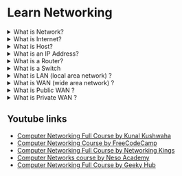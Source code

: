 
# Learn Networking


<details>
<summary>What is Network?</summary>

Two or more hosts connected through cables or wireless to allow data/resource sharing.

</details>

</details>

<details>
<summary>What is Internet?</summary>

Internet is network of networks.

</details>

<details>
<summary>What is Host?</summary>

Any device that has an IP address and can participate in a network is host.
ex : PC,laptop,server,mobile,mainframes etc
</details>

<details>
<summary>What is an IP Address?</summary>

IP address is a unique address to identify a device participating on a network.

</details>

<details>
<summary>What is a Router?</summary>

Router is a networking device which is used to connect two or more networks.

</details>

<details>
<summary>What is a Switch</summary>

Switch is a device which is used to connect two or more hosts.
</br>
Switch is a unicast device.
</br>
Unmanagable switches : has less features , messaged passed may reach all the hosts in the switch , less expensive , used in homes/small offices for low data priority works.
</br>
Managable switches : has many features (vlan etc) , usesd in companies/organizations , more expensive.

</details>

<details>
<summary>What is LAN (local area network) ?</summary>

Multiple hosts connected with each other (spanning a small buiding/offices) via a switch/router  , that further connects to internet.

</details>

<details>
<summary>What is WAN (wide area network) ?</summary>

multiple LANs connected with each other forms a WAN.
</br>
There are two types of WAN (private and public)
</details>

<details>
<summary>What is Public WAN ?</summary>

Two or more LANs connected with each other via a VPN on a public internet.
</br>
Cheap and less secured

</details>

<details>
<summary>What is Private WAN ?</summary>

Two or more LANs connected with each other via a dedicated leased line provided by ISPs.
</br>
Expensive and more secured

</details>
 
## Youtube links

 - [Computer Networking Full Course by Kunal Kushwaha](https://www.youtube.com/watch?v=IPvYjXCsTg8&t=13984s)
 - [Computer Networking Course by FreeCodeCamp](https://www.youtube.com/watch?v=qiQR5rTSshw)
 - [Computer Networking Full Course by Networking Kings](https://www.youtube.com/watch?v=0uflG0SemyM)
 - [Computer Networks course by Neso Academy](https://www.youtube.com/playlist?list=PLBlnK6fEyqRgMCUAG0XRw78UA8qnv6jEx)
 - [Computer Networking Full Course by Geeky Hub](https://www.youtube.com/watch?v=L3ZzkOTDins)

